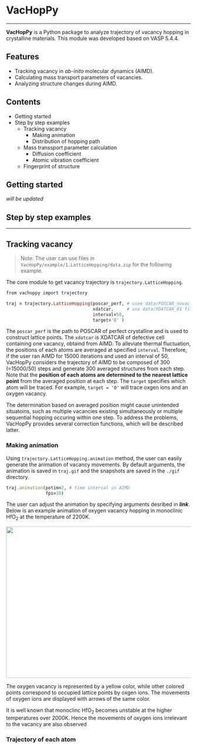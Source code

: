 # VacHopPy 
---
**VacHopPy** is a Python package to analyze trajectory of vacancy hopping in crystalline materials. This module was developed based on VASP 5.4.4. 

## Features
* Tracking vacancy in *ab-inito* molecular dynamics (AIMD).
* Calculating mass transport parameters of vacancies.
* Analyzing structure changes during AIMD.

## Contents
* Getting started
* Step by step examples
  * Tracking vacancy
    * Making animation
    * Distribution of hopping path
  * Mass transsport parameter calculation
    * Diffusion coefficient 
    * Atomic vibration coefficient
  * Fingerprint of structure
  
## Getting started
*will be updated*

## Step by step examples
---
## Tracking vacancy
>  Note: The user can use files in `VacHopPy/example/1.LatticeHopping/data.zip` for the following example.

The core module to get vacancy trajectory is `trajectory.LatticeHopping`.
```ruby
from vachoppy import trajectory

traj = trajectory.LatticeHopping(poscar_perf, # usee data/POSCAR_novac file
                                 xdatcar,     # use data/XDATCAR_01 file
                                 interval=50, 
                                 target='O' )
```
The `poscar_perf` is the path to POSCAR  of perfect crystalline and is used to construct lattice points. The `xdatcar` is XDATCAR of defective cell containing one vacancy, obtaind from AIMD. To alleviate thermal fluctuation, the positions of each atoms are averaged at specified `interval`. Therefore, if the user ran AIMD for 15000 iterations and used an interval of 50, VacHopPy considers the trajectory of AIMD to be composed of 300 (=15000/50) steps and generate 300 averaged structures from each step. Note that the **position of each atoms are determined to the nearest lattice point** from the averaged position at each step. The `target` specifies which atom will be traced. For example, `target = 'O'` will trace oxgen ions and an oxygen vacancy.

The determination based on averaged position might cause unintended situatoins, such as multiple vacancies existing simultaneously or multiple sequential hopping occuring within one step. To address the problems, VacHopPy provides several correction functions, which will be described latter.

### Making animation
Using `trajectory.LatticeHopping.animation` method, the user can easily generate the animation of vacancy movements. By default arguments, the animation is saved in `traj.gif` and the snapshots are saved in the `./gif` directory.
```ruby
traj.animation(potim=2, # time interval in AIMD
               fps=30)
```
The user can adjust the animation by specifying arguments desribed in ***link***. Below is an example animation of oxygen vacancy hopping in monoclinic HfO<SUB>2</SUB> at the temperature of 2200K.
<div align=center>
<p>
    <img src="./imgs/traj.gif" width="550" height="412" />
</p>
</div>

The oxygen vacancy is represented by a yellow color, while other colored points correspond to occupied lattice points by oxgen ions. The movements of oxygen ions are displayed with arrows of the same color.

It is well known that monoclinc HfO<SUB>2</SUB> becomes unstable at the higher temperatures over 2000K. Hence the movements of oxygen ions irrelevant to the vacancy are also observed 

### Trajectory of each atom


